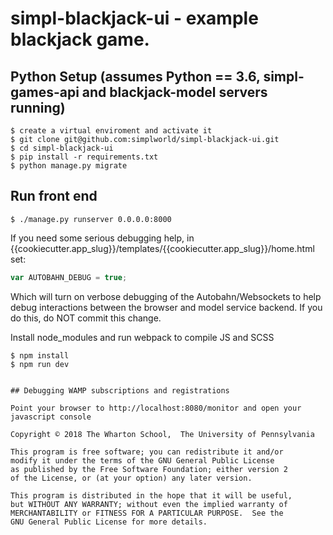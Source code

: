 # simpl-blackjack-ui - example blackjack game.

## Python Setup (assumes Python == 3.6, simpl-games-api and blackjack-model servers running)

```shell
$ create a virtual enviroment and activate it
$ git clone git@github.com:simplworld/simpl-blackjack-ui.git
$ cd simpl-blackjack-ui
$ pip install -r requirements.txt
$ python manage.py migrate
```
## Run front end

```shell
$ ./manage.py runserver 0.0.0.0:8000
```

If you need some serious debugging help, in {{cookiecutter.app_slug}}/templates/{{cookiecutter.app_slug}}/home.html set:

```js
var AUTOBAHN_DEBUG = true;
```

Which will turn on verbose debugging of the Autobahn/Websockets to help debug interactions between the browser and model service backend.
If you do this, do NOT commit this change.

Install node_modules and run webpack to compile JS and SCSS

```shell
$ npm install
$ npm run dev
```

```

## Debugging WAMP subscriptions and registrations

Point your browser to http://localhost:8080/monitor and open your javascript console

Copyright © 2018 The Wharton School,  The University of Pennsylvania 

This program is free software; you can redistribute it and/or
modify it under the terms of the GNU General Public License
as published by the Free Software Foundation; either version 2
of the License, or (at your option) any later version.

This program is distributed in the hope that it will be useful,
but WITHOUT ANY WARRANTY; without even the implied warranty of
MERCHANTABILITY or FITNESS FOR A PARTICULAR PURPOSE.  See the
GNU General Public License for more details.

